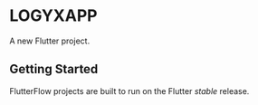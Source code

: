 # LOGYXAPP

A new Flutter project.

## Getting Started

FlutterFlow projects are built to run on the Flutter _stable_ release.
